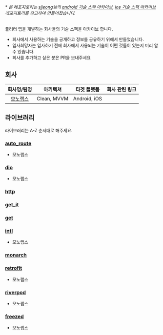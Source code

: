 ###### * 본 레포지토리는 [sjjeong](https://github.com/sjjeong)님의 [android 기술 스팩 아카이브](https://github.com/sjjeong/android-tech-spec-in-korea-company), [ios 기술 스팩 아카이브](https://github.com/sjjeong/ios-tech-spec-in-korea-company) 레포지토리를 참고하여 만들어졌습니다.

플러터 앱을 개발하는 회사들의 기술 스펙을 아카이브 합니다.
* 회사에서 사용하는 기술을 공개하고 정보를 공유하기 위해서 만들었습니다.
* 입사희망자는 입사하기 전에 회사에서 사용되는 기술이 어떤 것들이 있는지 미리 알 수 있습니다.
* 회사를 추가하고 싶은 분은 PR을 보내주세요

## 회사

|회사명/팀명|아키텍쳐|타겟 플랫폼|회사 관련 링크|
|:-:|:-:|:-:|:-:|
|[모노랩스](https://monolabs.io)|Clean, MVVM| Android, iOS ||

## 라이브러리
라이브러리는 A-Z 순서대로 해주세요.

### [auto_route](https://pub.dev/packages/auto_route)
- 모노랩스

### [dio](https://pub.dev/packages/dio)
- 모노랩스

### [http](https://pub.dev/packages/http)

### [get_it](https://pub.dev/packages/get_it)

### [get](https://pub.dev/packages/get)

### [intl](https://pub.dev/packages/intl)
- 모노랩스

### [monarch](https://monarchapp.io/)

### [retrofit](https://pub.dev/packages/retrofit)
- 모노랩스

### [riverpod](https://pub.dev/packages/riverpod)
- 모노랩스

### [freezed](https://pub.dev/packages/freezed)
- 모노랩스
